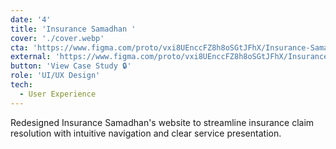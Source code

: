 ```yaml
---
date: '4'
title: 'Insurance Samadhan '
cover: './cover.webp'
cta: 'https://www.figma.com/proto/vxi8UEnccFZ8h8oSGtJFhX/Insurance-Samadhan?page-id=0%3A1&node-id=1-2287&viewport=487%2C1601%2C0.15&t=qRgkYxIf0djyKHJZ-1&scaling=scale-down-width&content-scaling=fixed&starting-point-node-id=1%3A2287'
external: 'https://www.figma.com/proto/vxi8UEnccFZ8h8oSGtJFhX/Insurance-Samadhan?page-id=0%3A1&node-id=1-2287&viewport=487%2C1601%2C0.15&t=qRgkYxIf0djyKHJZ-1&scaling=scale-down-width&content-scaling=fixed&starting-point-node-id=1%3A2287'
button: 'View Case Study 🔒'
role: 'UI/UX Design'
tech:
  - User Experience
---
```


Redesigned Insurance Samadhan's website to streamline insurance claim resolution with intuitive navigation and clear service presentation.
